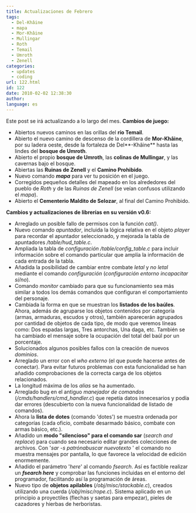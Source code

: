 ```yaml
---
title: Actualizaciones de Febrero
tags:
  - Del-Khâine
  - mapa
  - Mor-Khâine
  - Mullingar
  - Roth
  - Temail
  - Umroth
  - Zenell
categories:
  - updates
  - coding
url: 122.html
id: 122
date: 2010-02-02 12:38:30
author:
language: es
---
```


Este post se irá actualizando a lo largo del mes. **Cambios de juego:**

*   Abiertos nuevos caminos en las orillas del **río Temail**.
*   Abierto el nuevo camino de descenso de la cordillera de **Mor-Khâine**, por su ladera oeste, desde la fortaleza de Del**-Khâine** hasta las lindes del **bosque de Umroth**.
*   Abierto el propio **bosque de Umroth**, las **colinas de Mullingar**, y las cavernas bajo el bosque.
*   Abiertas las **Ruinas de Zenell** y el **Camino Prohibido**.
*   Nuevo comando _**mapa**_ para ver tu posición en el juego.
*   Corregidos pequeños detalles del mapeado en los alrededores del pueblo de _Roth_ y de las _Ruinas de_ _Zenell_ (se veían confusos utilizando el _mapa_).
*   Abierto el **Cementerio Maldito de Selozar**, al final del Camino Prohibido.

**Cambios y actualizaciones de librerías en su versión v0.6:**

*   Arreglado un posible fallo de permisos con la función _cat()_.
*   Nuevo comando _apuntador_, incluida la lógica relativa en el objeto _player_ para recordar el apuntador seleccionado, y mejorada la tabla de apuntadores _/table/hud_table.c_.
*   Ampliada la tabla de _configuración_ _/table/config_table.c_ para incluir información sobre el comando particular que amplía la información de cada entrada de la tabla.
*   Añadida la posibilidad de cambiar entre combate _letal_ y _no letal_ mediante el comando _configuración_ (_configuración entorno incapacitar sí/no_).
*   Comando _monitor_ cambiado para que su funcionamiento sea más similar a todos los demás comandos que configuran el comportamiento del personaje.
*   Cambiada la forma en que se muestran los **listados de los baúles**. Ahora, además de agruparse los objetos contenidos por categoría (armas, armaduras, escudos y otros), también aparecerán agrupados por cantidad de objetos de cada tipo, de modo que veremos líneas como: Dos espadas largas, Tres antorchas, Una daga, etc. También se ha cambiado el mensaje sobre la ocupación del total del baúl por un porcentaje.
*   Solucionados algunos posibles fallos con la creación de nuevos _dominios_.
*   Arreglado un error con el _who externo_ (el que puede hacerse antes de conectar). Para evitar futuros problemas con esta funcionalidad se han añadido comprobaciones de la correcta carga de los objetos relacionados.
*   La longitud máxima de los _alias_ se ha aumentado.
*   Arreglado bug en el antiguo _manejador de comandos_ (_/cmds/handlers/cmd_handler.c_) que repetía datos innecesarios y podía dar errores (descubierto con la nueva funcionalidad de listado de comandos).
*   Ahora la **lista de dotes** (comando 'dotes') se muestra ordenada por categorías (cada oficio, combate desarmado básico, combate con armas básico, etc.).
*   Añadido un **modo "silencioso" para el comando sar** (_search and replace_) para cuando sea necesario editar grandes colecciones de archivos. Con '_sar -s $patrón a buscar$ $nuevo texto$ <archivos>_' el comando no muestra mensajes por pantalla, lo que favorece la velocidad de edición enormemente.
*   Añadido el parámetro '_here_' al comando _fsearch_. Así es factible realizar un _**fsearch here**_ y comprobar las funciones incluidas en el entorno del programador, facilitando así la programación de áreas.
*   Nuevo tipo de **objetos apilables** (_/obj/misc/stackable.c_), creados utilizando una cuerda (_/obj/misc/rope.c_). Sistema aplicado en un principio a proyectiles (flechas y saetas para empezar), pieles de cazadores y hierbas de herboristas.
